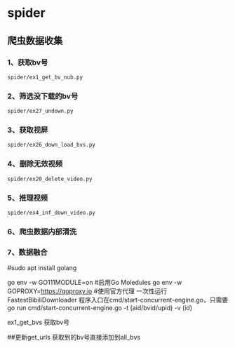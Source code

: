 # spider
## 爬虫数据收集
###  1、获取bv号
    spider/ex1_get_bv_nub.py
### 2、筛选没下载的bv号
    spider/ex27_undown.py
### 3、获取视屏
    spider/ex26_down_load_bvs.py
### 4、删除无效视频
    spider/ex20_delete_video.py
### 5、推理视频
    spider/ex4_inf_down_video.py
### 6、爬虫数据内部清洗
### 7、数据融合



#sudo apt install golang

go env -w GO111MODULE=on #启用Go Moledules
go env -w  GOPROXY=https://goproxy.io #使用官方代理
一次性运行FastestBibiliDownloader 程序入口在cmd/start-concurrent-engine.go，只需要
go run cmd/start-concurrent-engine.go -t (aid/bvid/upid) -v (id)

ex1_get_bvs 获取bv号

##更新get_urls
获取到的bv号直接添加到all_bvs




